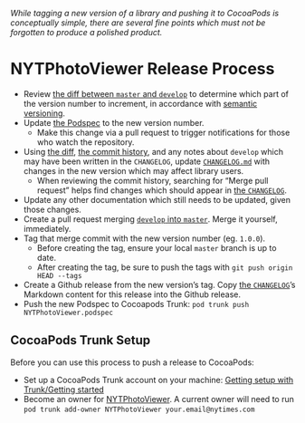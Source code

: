 _While tagging a new version of a library and pushing it to CocoaPods is conceptually simple, there are several fine points which must not be forgotten to produce a polished product._

# NYTPhotoViewer Release Process

- Review [the diff between `master` and `develop`](https://github.com/NYTimes/NYTPhotoViewer/compare/master...develop) to determine which part of the version number to increment, in accordance with [semantic versioning](http://semver.org/).
- Update [the Podspec](https://github.com/NYTimes/NYTPhotoViewer/blob/develop/NYTPhotoViewer.podspec) to the new version number.
	- Make this change via a pull request to trigger notifications for those who watch the repository.
- Using [the diff](https://github.com/NYTimes/NYTPhotoViewer/compare/master...develop), [the commit history](https://github.com/NYTimes/NYTPhotoViewer/commits/develop), and any notes about `develop` which may have been written in the `CHANGELOG`, update [`CHANGELOG.md`](https://github.com/NYTimes/NYTPhotoViewer/blob/develop/CHANGELOG.md) with changes in the new version which may affect library users.
	- When reviewing the commit history, searching for “Merge pull request” helps find changes which should appear in [the `CHANGELOG`](https://github.com/NYTimes/NYTPhotoViewer/blob/develop/CHANGELOG.md).
- Update any other documentation which still needs to be updated, given those changes.
- Create a pull request merging [`develop` into `master`](https://github.com/NYTimes/NYTPhotoViewer/compare/master...develop). Merge it yourself, immediately.
- Tag that merge commit with the new version number (eg. `1.0.0`).
	- Before creating the tag, ensure your local `master` branch is up to date.
	- After creating the tag, be sure to push the tags with `git push origin HEAD --tags`
- Create a Github release from the new version’s tag. Copy [the `CHANGELOG`](https://github.com/NYTimes/NYTPhotoViewer/blob/develop/CHANGELOG.md)’s Markdown content for this release into the Github release.
- Push the new Podspec to Cocoapods Trunk: `pod trunk push NYTPhotoViewer.podspec`

## CocoaPods Trunk Setup

Before you can use this process to push a release to CocoaPods:

- Set up a CocoaPods Trunk account on your machine: [Getting setup with Trunk/Getting started](https://guides.cocoapods.org/making/getting-setup-with-trunk.html#getting-started)
- Become an owner for [NYTPhotoViewer](https://cocoapods.org/pods/NYTPhotoViewer). A current owner will need to run `pod trunk add-owner NYTPhotoViewer your.email@nytimes.com`

